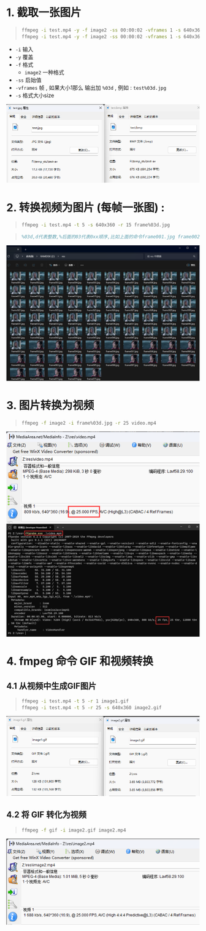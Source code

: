 # 1. 截取一张图片

>```bash
>ffmpeg -i test.mp4 -y -f image2 -ss 00:00:02 -vframes 1 -s 640x360 test.jpg 
>ffmpeg -i test.mp4 -y -f image2 -ss 00:00:02 -vframes 1 -s 640x360 test.bmp
>```

* `-i` 输入
* `-y` 覆盖
* `-f` 格式
  * `image2` 一种格式
* `-ss` 启始值
* `-vframes` 帧 , 如果大小1那么 输出加 `%03d` , 例如 : `test%03d.jpg`
* `-s` 格式大小size

<img src="assets/image-20231226221343705.png" alt="image-20231226221343705" /> 

# 2. 转换视频为图片 (每帧一张图) :

>```bash
>ffmpeg -i test.mp4 -t 5 -s 640x360 -r 15 frame%03d.jpg
>```

> ```tex
> %03d,d代表整数,%后面的03代表0xx顺序,比如上面的命令frame001.jpg frame002.jpg frame00n.jpg
> ```

<img src="assets/image-20231227094803011.png" alt="image-20231227094803011" /> 

# 3. 图片转换为视频

> ```bash
> ffmpeg -f image2 -i frame%03d.jpg -r 25 video.mp4
> ```

<img src="assets/image-20231227101931176.png" alt="image-20231227101931176" /> 

 <img src="assets/image-20231227102140926.png" alt="image-20231227102140926" /> 

# 4. **fmpeg** 命令 **GIF** 和视频转换

## 4.1 从视频中生成GIF图片

> ```bash
> ffmpeg -i test.mp4 -t 5 -r 1 image1.gif
> ffmpeg -i test.mp4 -t 5 -r 25 -s 640x360 image2.gif
> ```

<img src="assets/image-20231227110907277.png" alt="image-20231227110907277"  /> 

## 4.2 将 **GIF** 转化为视频  

>```bash
>ffmpeg -f gif -i image2.gif image2.mp4
>```

<img src="assets/image-20231227111103997.png" alt="image-20231227111103997" /> 
